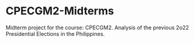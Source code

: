 # CPECGM2-Midterms
Midterm project for the course: CPECGM2. Analysis of the previous 2o22 Presidential Elections in the Philippines.
